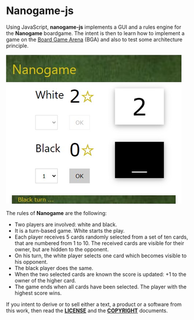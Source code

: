 # Nanogame-js

Using JavaScript, **nanogame-js** implements a GUI and a rules engine for the **Nanogame** boardgame. The intent is then to learn how to implement a game on the [Board Game Arena](https://fr.boardgamearena.com/) (BGA) and also to test some architecture principle.

![](./pictures/nanogame-overview.png)

The rules of **Nanogame** are the following:

- Two players are involved: white and black.
- It is a turn-based game. White starts the play.
- Each player receives 5 cards randomly selected from a set of ten cards, that are numbered from 1 to 10. The received cards are visible for their owner, but are hidden to the opponent.
- On his turn, the white player selects one card which becomes visible to his opponent.
- The black player does the same.
- When the two selected cards are known the score is updated: +1 to the owner of the higher card.
- The game ends when all cards have been selected. The player with the highest score wins.

If you intent to derive or to sell either a text, a product or a software from this work, then read the [**LICENSE**](./docs/LICENSE.txt) and the  [**COPYRIGHT**](./docs/COPYRIGHT.md)  documents.

